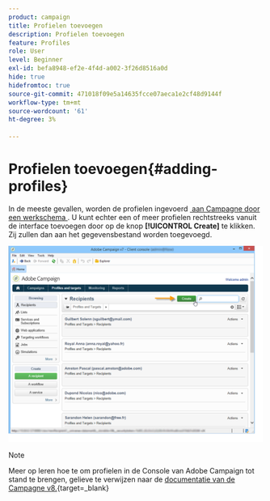 ```yaml
---
product: campaign
title: Profielen toevoegen
description: Profielen toevoegen
feature: Profiles
role: User
level: Beginner
exl-id: befa8948-ef2e-4f4d-a002-3f26d8516a0d
hide: true
hidefromtoc: true
source-git-commit: 471018f09e5a14635fcce07aeca1e2cf48d9144f
workflow-type: tm+mt
source-wordcount: '61'
ht-degree: 3%

---
```


# Profielen toevoegen{#adding-profiles}



In de meeste gevallen, worden de profielen ingevoerd [&#x200B; aan Campagne door een werkschema &#x200B;](../../platform/using/import-export-workflows.md). U kunt echter een of meer profielen rechtstreeks vanuit de interface toevoegen door op de knop **[!UICONTROL Create]** te klikken. Zij zullen dan aan het gegevensbestand worden toegevoegd.

![](assets/s_ncs_user_profile_add.png)

>[!NOTE]
>
>Meer op leren hoe te om profielen in de Console van Adobe Campaign tot stand te brengen, gelieve te verwijzen naar de [&#x200B; documentatie van de Campagne v8.](https://experienceleague.adobe.com/nl/docs/campaign-classic/using/getting-started/profile-management/adding-profiles){target=_blank}


<!--
Enter the information for this profile. The tabs and fields to be completed are described in [Editing a profile](../../platform/using/editing-a-profile.md).

Click **[!UICONTROL Save]** to validate profile creation. The profile is then added in Adobe Campaign database.
-->